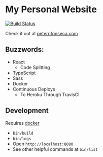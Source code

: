 # My Personal Website

[![Build Status](https://travis-ci.org/fonsecapeter/personal_website.svg?branch=main)](https://travis-ci.org/fonsecapeter/personal_website.svg)

Check it out at [peternfonseca.com](http://www.peternfonseca.com)

## Buzzwords:

- React
  - Code Splitting
- TypeScript
- Sass
- Docker
- Continuous Deploys
  - To Heroku Through TravisCI

## Development

Requires [docker](https://www.docker.com/community-edition)

- `bin/build`
- `bin/logs`
- Open `http://localhost:8080`
- See other helpful commands at `bin/list`
